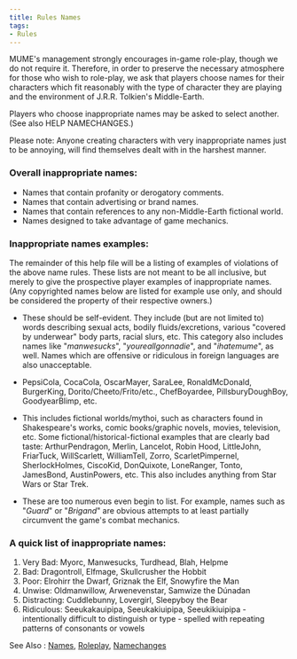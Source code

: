 ```yaml
---
title: Rules Names
tags:
- Rules
---
```


MUME's management strongly encourages in-game role-play, though we do
not require it. Therefore, in order to preserve the necessary atmosphere
for those who wish to role-play, we ask that players choose names for
their characters which fit reasonably with the type of character they
are playing and the environment of J.R.R. Tolkien's Middle-Earth.

Players who choose inappropriate names may be asked to select another.
(See also HELP NAMECHANGES.)

Please note: Anyone creating characters with very inappropriate names
just to be annoying, will find themselves dealt with in the harshest
manner.

### Overall inappropriate names:

- Names that contain profanity or derogatory comments.
- Names that contain advertising or brand names.
- Names that contain references to any non-Middle-Earth fictional world.
- Names designed to take advantage of game mechanics.

### Inappropriate names examples:

The remainder of this help file will be a listing of examples of
violations of the above name rules. These lists are not meant to be all
inclusive, but merely to give the prospective player examples of
inappropriate names. (Any copyrighted names below are listed for example
use only, and should be considered the property of their respective
owners.)

- These should be self-evident. They include (but are not limited to)
  words describing sexual acts, bodily fluids/excretions, various
  "covered by underwear" body parts, racial slurs, etc. This category
  also includes names like "*manwesucks*", "*youreallgonnadie*", and
  "*ihatemume*", as well. Names which are offensive or ridiculous in
  foreign languages are also unacceptable.

<!-- -->

- PepsiCola, CocaCola, OscarMayer, SaraLee, RonaldMcDonald, BurgerKing,
  Dorito/Cheeto/Frito/etc., ChefBoyardee, PillsburyDoughBoy,
  GoodyearBlimp, etc.

<!-- -->

- This includes fictional worlds/mythoi, such as characters found in
  Shakespeare's works, comic books/graphic novels, movies, television,
  etc. Some fictional/historical-fictional examples that are clearly bad
  taste: ArthurPendragon, Merlin, Lancelot, Robin Hood, LittleJohn,
  FriarTuck, WillScarlett, WilliamTell, Zorro, ScarletPimpernel,
  SherlockHolmes, CiscoKid, DonQuixote, LoneRanger, Tonto, JamesBond,
  AustinPowers, etc. This also includes anything from Star Wars or Star
  Trek.

<!-- -->

- These are too numerous even begin to list. For example, names such as
  "*Guard*" or "*Brigand*" are obvious attempts to at least partially
  circumvent the game's combat mechanics.

### A quick list of inappropriate names:

1.  Very Bad: Myorc, Manwesucks, Turdhead, Blah, Helpme
2.  Bad: Dragontroll, Elfmage, Skullcrusher the Hobbit
3.  Poor: Elrohirr the Dwarf, Griznak the Elf, Snowyfire the Man
4.  Unwise: Oldmanwillow, Arwenevenstar, Samwize the Dúnadan
5.  Distracting: Cuddlebunny, Lovergirl, Sleepyboy the Bear
6.  Ridiculous: Seeukakauipipa, Seeukakiuipipa, Seeukikiuipipa -
    intentionally difficult to distinguish or type - spelled with
    repeating patterns of consonants or vowels

See Also : [Names](Names "wikilink"), [Roleplay](Roleplay "wikilink"),
[Namechanges](Namechanges "wikilink")
